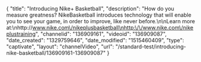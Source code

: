 {
    "title": "Introducing Nike+ Basketball",
    "description": "How do you measure greatness? NikeBasketball introduces technology that will enable you to see your game, in order to improve, like never before.\n\nLearn more at:\nhttp:\/\/www.nike.com\/nikeplusbasketball\nhttp:\/\/www.nike.com\/nikeplustraining",
    "channelid": "136909161",
    "videoid": "136909087",
    "date_created": "1329759646",
    "date_modified": "1515460409",
    "type": "captivate",
    "layout": "channelVideo",
    "url": "\/standard-test\/introducing-nike-basketball\/136909161-136909087"
}